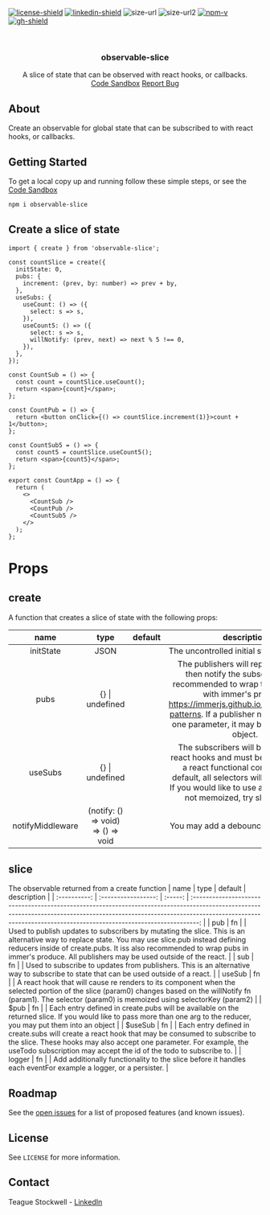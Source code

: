 [![license-shield]][license-url] [![linkedin-shield]][linkedin-url] ![size-url] ![size-url2] [![npm-v]][npm-url] [![gh-shield]][gh-url]

[license-shield]: https://img.shields.io/github/license/teaguestockwell/observable-slice.svg
[license-url]: https://github.com/teaguestockwell/observable-slice/blob/master/LICENSE
[linkedin-shield]: https://img.shields.io/badge/-LinkedIn-black.svg?logo=linkedin&colorB=555
[linkedin-url]: https://www.linkedin.com/in/teague-stockwell/
[size-url]: https://img.shields.io/bundlephobia/minzip/observable-slice
[size-url2]: https://img.shields.io/bundlephobia/min/observable-slice
[npm-v]: https://img.shields.io/npm/v/observable-slice
[npm-url]: https://www.npmjs.com/package/observable-slice
[gh-shield]: https://img.shields.io/badge/-GitHub-black.svg?logo=github&colorB=555
[gh-url]: https://github.com/teaguestockwell/observable-slice

<!-- PROJECT LOGO -->
<br />
<p align="center">
  <a href="https://github.com/teaguestockwell/observable-slice">
  </a>

  <h3 align="center">observable-slice</h3>

  <p align="center">
    A slice of state that can be observed with react hooks, or callbacks.
    <br />
    <a href="https://codesandbox.io/s/observable-slice-sh6e33">Code Sandbox</a>
    <a href="https://github.com/teaguestockwell/observable-slice/issues">Report Bug</a>
  </p>
</p>

## About

Create an observable for global state that can be subscribed to with react hooks, or callbacks.

## Getting Started

To get a local copy up and running follow these simple steps, or see the [Code Sandbox](https://codesandbox.io/s/observable-slice-sh6e33)

```sh
npm i observable-slice
```

## Create a slice of state

```tsx
import { create } from 'observable-slice';

const countSlice = create({
  initState: 0,
  pubs: {
    increment: (prev, by: number) => prev + by,
  },
  useSubs: {
    useCount: () => ({
      select: s => s,
    }),
    useCount5: () => ({
      select: s => s,
      willNotify: (prev, next) => next % 5 !== 0,
    }),
  },
});

const CountSub = () => {
  const count = countSlice.useCount();
  return <span>{count}</span>;
};

const CountPub = () => {
  return <button onClick={() => countSlice.increment(1)}>count + 1</button>;
};

const CountSub5 = () => {
  const count5 = countSlice.useCount5();
  return <span>{count5}</span>;
};

export const CountApp = () => {
  return (
    <>
      <CountSub />
      <CountPub />
      <CountSub5 />
    </>
  );
};
```

# Props

## create
A function that creates a slice of state with the following props:

|     name     |        type         | default |                                                                                                                  description                                                                                                                   |
| :----------: | :-----------------: | :-----: | :--------------------------------------------------------------------------------------------------------------------------------------------------------------------------------------------------------------------------------------------: |
|  initState   |        JSON         |         |                                                                                                  The uncontrolled initial state of the slice.                                                                                                  |
|     pubs     |   {} \| undefined   |         | The publishers will replace the slice then notify the subscribers. It is recommended to wrap these reducers with immer's produce: https://immerjs.github.io/immer/update-patterns. If a publisher needs more than one parameter, it may be passed as an object. |
|     useSubs  |   {} \| undefined   |         | The subscribers will be available as react hooks and must be used inside of a react functional component. By default, all selectors will be memoized. If you would like to use a selector that is not memoized, try slice.useSub.               |
| notifyMiddleware | (notify: () => void) => () => void  |      |                                                                                  You may add a debounce function here.                                                                                  |

## slice
The observable returned from a create function
|     name     |        type         | default |                                                                                                                  description                                                                                                                   |
| :----------: | :-----------------: | :-----: | :--------------------------------------------------------------------------------------------------------------------------------------------------------------------------------------------------------------------------------------------: |
| pub          |        fn           |         | Used to publish updates to subscribers by mutating the slice. This is an alternative way to replace state. You may use slice.pub instead defining reducers inside of create.pubs. It iss also recommended to wrap pubs in immer's produce. All publishers may be used outside of the react.                       |
| sub          |        fn           |         | Used to subscribe to updates from publishers. This is an alternative way to subscribe to state that can be used outside of a react.                                                                                                            |
| useSub       |        fn           |         | A react hook that will cause re renders to its component when the selected portion of the slice (param0) changes based on the willNotify fn (param1). The selector (param0) is memoized using selectorKey (param2)                                                                                          |
| $pub         |        fn           |         | Each entry defined in create.pubs will be available on the returned slice. If you would like to pass more than one arg to the reducer, you may put them into an object                                                                         |
| $useSub      |        fn           |         | Each entry defined in create.subs will create a react hook that may be consumed to subscribe to the slice. These hooks may also accept one parameter. For example, the useTodo subscription may accept the id of the todo to subscribe to. |
| logger      |        fn           |         |  Add additionally functionality to the slice before it handles each eventFor example a logger, or a persister.    |
## Roadmap

See the [open issues](https://github.com/teaguestockwell/observable-slice/issues) for a list of proposed features (and known issues).

## License

See `LICENSE` for more information.

## Contact

Teague Stockwell - [LinkedIn](https://www.linkedin.com/in/teague-stockwell)
